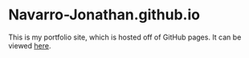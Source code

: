 # Navarro-Jonathan.github.io

This is my portfolio site, which is hosted off of GitHub pages.
It can be viewed [here](https://navarro-jonathan.github.io/).
